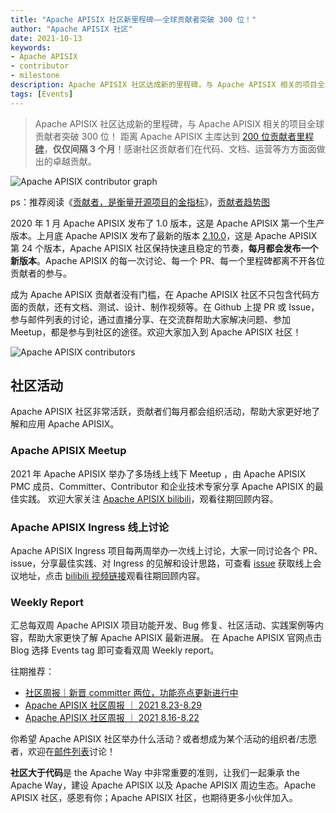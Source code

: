 ```yaml
---
title: "Apache APISIX 社区新里程碑——全球贡献者突破 300 位！"
author: "Apache APISIX 社区"
date: 2021-10-13
keywords: 
- Apache APISIX
- contributor
- milestone
description: Apache APISIX 社区达成新的里程碑，与 Apache APISIX 相关的项目全球贡献者突破 300 位！
tags: [Events]
---
```


>Apache APISIX 社区达成新的里程碑，与 Apache APISIX 相关的项目全球贡献者突破 300 位！ 距离 Apache APISIX 主库达到 [200 位贡献者里程碑](https://apisix.apache.org/blog/2021/07/06/celebrate-200-contributors/)，**仅仅间隔 3 个月**！感谢社区贡献者们在代码、文档、运营等方方面面做出的卓越贡献。
<!--truncate-->

![Apache APISIX contributor graph](https://static.apiseven.com/202108/1634110612788-576eb5ea-d574-4d8e-891c-8f9fc90d955a.png)

ps：推荐阅读《[贡献者，是衡量开源项目的金指标](https://apisix.apache.org/zh/blog/2021/08/14/contributors-the-golden-metric-of-openSource-projects-en)》，[贡献者趋势图](https://github.com/api7/contributor-graph)

2020 年 1 月 Apache APISIX 发布了 1.0 版本，这是 Apache APISIX 第一个生产版本。上月底 Apache APISIX 发布了最新的版本 [2.10.0](https://apisix.apache.org/zh/blog/2021/09/29/release-apache-apisix-2.10/)，这是 Apache APISIX 第 24 个版本，Apache APISIX 社区保持快速且稳定的节奏，**每月都会发布一个新版本**。Apache APISIX 的每一次讨论、每一个 PR、每一个里程碑都离不开各位贡献者的参与。

成为 Apache APISIX 贡献者没有门槛，在 Apache APISIX 社区不只包含代码方面的贡献，还有文档、测试、设计、制作视频等。在 Github 上提 PR 或 Issue，参与邮件列表的讨论，通过直播分享、在交流群帮助大家解决问题、参加 Meetup，都是参与到社区的途径。欢迎大家加入到 Apache APISIX 社区！

![Apache APISIX contributors](https://static.apiseven.com/202108/1634110807125-883173f0-ddb2-4ad0-aafe-073a669bb7a0.jpg)

## 社区活动

Apache APISIX 社区非常活跃，贡献者们每月都会组织活动，帮助大家更好地了解和应用 Apache APISIX。

### Apache APISIX Meetup

2021 年 Apache APISIX 举办了多场线上线下 Meetup ，由 Apache APISIX PMC 成员、Committer、Contributor 和企业技术专家分享 Apache APISIX 的最佳实践。
欢迎大家关注 [Apache APISIX bilibili](https://space.bilibili.com/551921247)，观看往期回顾内容。

### Apache APISIX Ingress 线上讨论

Apache APISIX Ingress 项目每两周举办一次线上讨论，大家一同讨论各个 PR、issue，分享最佳实践、对 Ingress 的见解和设计思路，可查看 [issue](https://github.com/apache/apisix-ingress-controller/issues/614) 获取线上会议地址，点击 [bilibili 视频链接](https://space.bilibili.com/551921247)观看往期回顾内容。

### Weekly Report

汇总每双周 Apache APISIX 项目功能开发、Bug 修复、社区活动、实践案例等内容，帮助大家更快了解 Apache APISIX 最新进展。
在 Apache APISIX 官网点击 Blog 选择 Events tag 即可查看双周 Weekly report。

往期推荐：

- [社区周报｜新晋 committer 两位，功能亮点更新进行中](https://apisix.apache.org/zh/blog/2021/09/15/weekly-report)
- [Apache APISIX 社区周报 ｜ 2021 8.23-8.29](https://apisix.apache.org/zh/blog/2021/08/30/weekly-report)
- [Apache APISIX 社区周报 ｜ 2021 8.16-8.22](https://apisix.apache.org/zh/blog/2021/08/23/weekly-report)

你希望 Apache APISIX 社区举办什么活动？或者想成为某个活动的组织者/志愿者，欢迎在[邮件列表](https://apisix.apache.org/zh/docs/general/subscribe-guide)讨论！

**社区大于代码**是 the Apache Way 中非常重要的准则，让我们一起秉承 the Apache Way，建设 Apache APISIX 以及 Apache APISIX 周边生态。Apache APISIX 社区，感恩有你；Apache APISIX 社区，也期待更多小伙伴加入。

